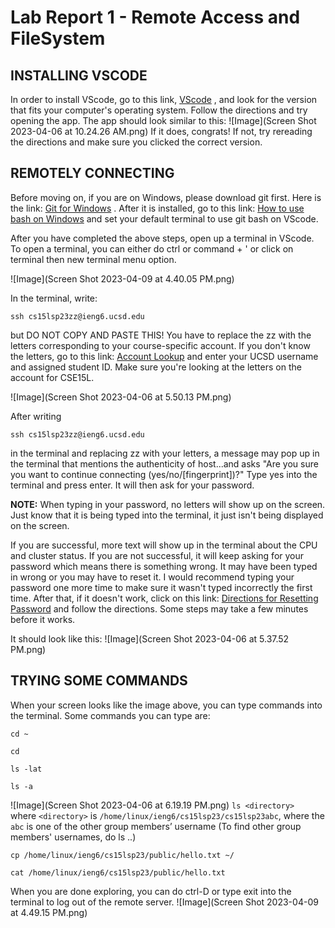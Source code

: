 # Lab Report 1 - Remote Access and FileSystem

## INSTALLING VSCODE

In order to install VScode, go to this link, [VScode](https://code.visualstudio.com/) , and look for the version that fits your computer's operating system. Follow the directions and try opening the app. The app should look similar to this:
![Image](Screen Shot 2023-04-06 at 10.24.26 AM.png)
If it does, congrats! If not, try rereading the directions and make sure you clicked the correct version.

## REMOTELY CONNECTING

Before moving on, if you are on Windows, please download git first. Here is the link: [Git for Windows](https://gitforwindows.org/) . After it is installed, go to this link: [How to use bash on Windows](https://stackoverflow.com/questions/42606837/how-do-i-use-bash-on-windows-from-the-visual-studio-code-integrated-terminal/50527994#50527994) and set your default terminal to use git bash on VScode.

After you have completed the above steps, open up a terminal in VScode. To open a terminal, you can either do ctrl or command + ' or click on terminal then new terminal menu option. 

![Image](Screen Shot 2023-04-09 at 4.40.05 PM.png)

In the terminal, write:
```
ssh cs15lsp23zz@ieng6.ucsd.edu 
```
but DO NOT COPY AND PASTE THIS! You have to replace the zz with the letters corresponding to your course-specific account. If you don't know the letters, go to this link: [Account Lookup](https://sdacs.ucsd.edu/~icc/index.php) and enter your UCSD username and assigned student ID. Make sure you're looking at the letters on the account for CSE15L. 

![Image](Screen Shot 2023-04-06 at 5.50.13 PM.png)

After writing
```
ssh cs15lsp23zz@ieng6.ucsd.edu 
```
in the terminal and replacing zz with your letters, a message may pop up in the terminal that mentions the authenticity of host...and asks "Are you sure you want to continue connecting (yes/no/[fingerprint])?" Type yes into the terminal and press enter. It will then ask for your password.

**NOTE:** When typing in your password, no letters will show up on the screen. Just know that it is being typed into the terminal, it just isn't being displayed on the screen. 

If you are successful, more text will show up in the terminal about the CPU and cluster status. If you are not successful, it will keep asking for your password which means there is something wrong. It may have been typed in wrong or you may have to reset it. I would recommend typing your password one more time to make sure it wasn't typed incorrectly the first time. After that, if it doesn't work, click on this link: [Directions for Resetting Password](https://drive.google.com/file/d/17IDZn8Qq7Q0RkYMxdiIR0o6HJ3B5YqSW/view) and follow the directions. Some steps may take a few minutes before it works. 

It should look like this: 
![Image](Screen Shot 2023-04-06 at 5.37.52 PM.png)

## TRYING SOME COMMANDS

When your screen looks like the image above, you can type commands into the terminal. Some commands you can type are:
```
cd ~
```
```
cd
```
```
ls -lat
```
```
ls -a
```
![Image](Screen Shot 2023-04-06 at 6.19.19 PM.png)
```ls <directory> ``` where ```<directory>``` is ```/home/linux/ieng6/cs15lsp23/cs15lsp23abc```, where the ```abc``` is one of the other group members’ username
  (To find other group members' usernames, do ls ..) 
```
cp /home/linux/ieng6/cs15lsp23/public/hello.txt ~/
```
```
cat /home/linux/ieng6/cs15lsp23/public/hello.txt
```
When you are done exploring, you can do ctrl-D or type exit into the terminal to log out of the remote server. 
![Image](Screen Shot 2023-04-09 at 4.49.15 PM.png)
